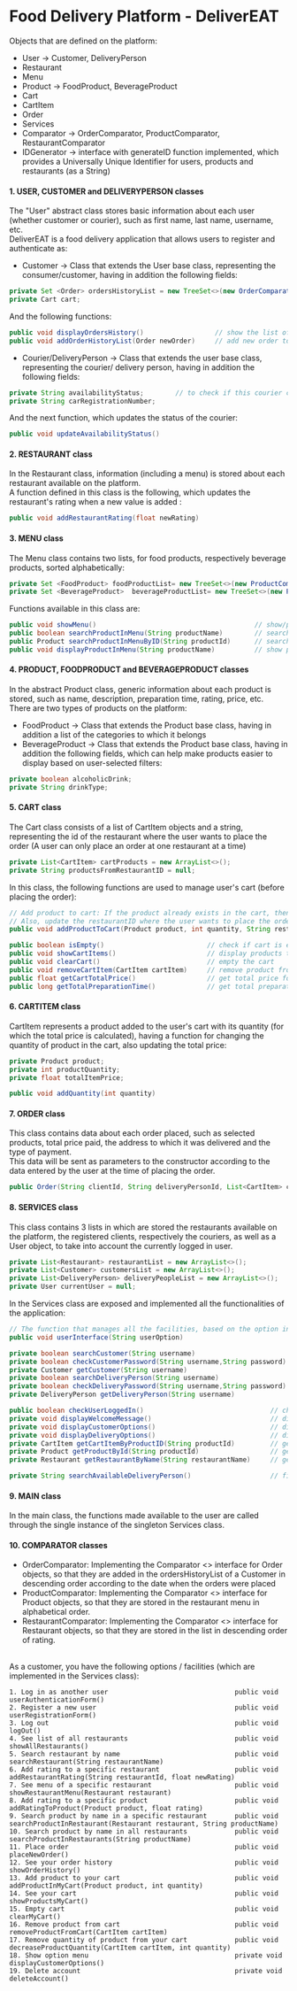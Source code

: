 # Food Delivery Platform - DeliverEAT

Objects that are defined on the platform:
- User -> Customer, DeliveryPerson
- Restaurant
- Menu
- Product -> FoodProduct, BeverageProduct
- Cart
- CartItem
- Order
- Services
- Comparator -> OrderComparator, ProductComparator, RestaurantComparator
- IDGenerator -> interface with generateID function implemented, which provides a Universally Unique Identifier for users, products and restaurants (as a String)


#### 1. USER, CUSTOMER and DELIVERYPERSON classes ####
The "User" abstract class stores basic information about each user (whether customer or courier), such as first name, last name, username, etc.\
DeliverEAT is a food delivery application that allows users to register and authenticate as:
- Customer -> Class that extends the User base class, representing the consumer/customer, having in addition the following fields:
```java
private Set <Order> ordersHistoryList = new TreeSet<>(new OrderComparator());
private Cart cart;
```
And the following functions:
```java
public void displayOrdersHistory()                  // show the list of all placed orders so far
public void addOrderHistoryList(Order newOrder)     // add new order to the list of placed orders
```

- Courier/DeliveryPerson -> Class that extends the user base class, representing the courier/ delivery person, having in addition the following fields:
```java
private String availabilityStatus;        // to check if this courier can take a new order or is in delivery
private String carRegistrationNumber;    
```
And the next function, which updates the status of the courier:
```java
public void updateAvailabilityStatus()
```


#### 2. RESTAURANT class ####
In the Restaurant class, information (including a menu) is stored about each restaurant available on the platform.\
A function defined in this class is the following, which updates the restaurant's rating when a new value is added :
```java
public void addRestaurantRating(float newRating)
```

#### 3. MENU class ####
The Menu class contains two lists, for food products, respectively beverage products, sorted alphabetically:
```java
private Set <FoodProduct> foodProductList= new TreeSet<>(new ProductComparator());
private Set <BeverageProduct>  beverageProductList= new TreeSet<>(new ProductComparator());
```
Functions available in this class are:
```java
public void showMenu()                                        // show/print/display the menu
public boolean searchProductInMenu(String productName)        // search a product in the menu by name
public Product searchProductInMenuByID(String productId)      // search a product in the menu by ID
public void displayProductInMenu(String productName)          // show product in the menu by name
```

#### 4. PRODUCT, FOODPRODUCT and BEVERAGEPRODUCT classes ####
In the abstract Product class, generic information about each product is stored, such as name, description, preparation time, rating, price, etc.\
There are two types of products on the platform:
- FoodProduct -> Class that extends the Product base class, having in addition a list of the categories to which it belongs
- BeverageProduct -> Class that extends the Product base class, having in addition the following fields, which can help make products easier to display based on user-selected filters:
```java
private boolean alcoholicDrink;
private String drinkType;
````



#### 5. CART class ####
The Cart class consists of a list of CartItem objects and a string, representing the id of the restaurant where the user wants to place the order (A user can only place an order at one restaurant at a time)
```java
private List<CartItem> cartProducts = new ArrayList<>();
private String productsFromRestaurantID = null;
```
In this class, the following functions are used to manage user's cart (before placing the order):
```java
// Add product to cart: If the product already exists in the cart, then only increase the quantity with the given number
// Also, update the restaurantID where the user wants to place the order
public void addProductToCart(Product product, int quantity, String restaurantId)

public boolean isEmpty()                          // check if cart is empty
public void showCartItems()                       // display products that are in the cart
public void clearCart()                           // empty the cart
public void removeCartItem(CartItem cartItem)     // remove product from cart
public float getCartTotalPrice()                  // get total price for the items in the cart
public long getTotalPreparationTime()             // get total preparation time for cart items (quantity does not matter)
```

#### 6. CARTITEM class ####
CartItem represents a product added to the user's cart with its quantity (for which the total price is calculated), having a function for changing the quantity of product in the cart, also updating the total price:
```java
private Product product;
private int productQuantity;
private float totalItemPrice;

public void addQuantity(int quantity)
```

 
#### 7. ORDER class ####
This class contains data about each order placed, such as selected products, total price paid, the address to which it was delivered and the type of payment.\
This data will be sent as parameters to the constructor according to the data entered by the user at the time of placing the order.
```java
public Order(String clientId, String deliveryPersonId, List<CartItem> cartProducts, Float totalPrice, String payment, String deliveryAddress, float preparationTime) 
```

#### 8. SERVICES class ####
This class contains 3 lists in which are stored the restaurants available on the platform, the registered clients, respectively the couriers, as well as a User object, to take into account the currently logged in user.
```java
private List<Restaurant> restaurantList = new ArrayList<>();
private List<Customer> customersList = new ArrayList<>();
private List<DeliveryPerson> deliveryPeopleList = new ArrayList<>();
private User currentUser = null;                                        // currentUser == null <-> there is no user logged in
```
In the Services class are exposed and implemented all the functionalities of the application:
```java
// The function that manages all the facilities, based on the option introduced by the user, together with other auxiliary functions, such as:
public void userInterface(String userOption)

private boolean searchCustomer(String username)                              // search customer in the list by username
private boolean checkCustomerPassword(String username,String password)       // check the correct password entered for the given customer
private Customer getCustomer(String username)                                // get the customer with the given username
private boolean searchDeliveryPerson(String username)                        // search delivery person in the list by username
private boolean checkDeliveryPassword(String username,String password)       // check the correct password entered for the given delivery person  
private DeliveryPerson getDeliveryPerson(String username)                    // get the delivery person with the given username

public boolean checkUserLoggedIn()                                // check if any user is logged in
private void displayWelcomeMessage()                              // display a message that the user receives the first time he enters the application
private void displayCustomerOptions()                             // display application functionalities for a customer
private void displayDeliveryOptions()                             // display application functionalities for a delivery person
private CartItem getCartItemByProductID(String productId)         // get the product with the given ID from the logged-in user's cart
private Product getProductById(String productId)                  // get the product with the given ID from all restaurants
private Restaurant getRestaurantByName(String restaurantName)     // get restaurant by name

private String searchAvailableDeliveryPerson()                    // find available delivery person
```



#### 9. MAIN class ####
In the main class, the functions made available to the user are called through the single instance of the singleton Services class.

#### 10. COMPARATOR classes ####
- OrderComparator: Implementing the Comparator <> interface for Order objects, so that they are added in the ordersHistoryList of a Customer in descending order according to the date when the orders were placed
- ProductComparator: Implementing the Comparator <> interface for Product objects, so that they are stored in the restaurant menu in alphabetical order.
- RestaurantComparator: Implementing the Comparator <> interface for Restaurant objects, so that they are stored in the list in descending order of rating.


\
As a customer, you have the following options / facilities (which are implemented in the Services class):
```
1. Log in as another user                                public void userAuthenticationForm()                 
2. Register a new user                                   public void userRegistrationForm()
3. Log out                                               public void logOut()
4. See list of all restaurants                           public void showAllRestaurants()
5. Search restaurant by name                             public void searchRestaurant(String restaurantName)
6. Add rating to a specific restaurant                   public void addRestaurantRating(String restaurantId, float newRating)
7. See menu of a specific restaurant                     public void showRestaurantMenu(Restaurant restaurant)
8. Add rating to a specific product                      public void addRatingToProduct(Product product, float rating)
9. Search product by name in a specific restaurant       public void searchProductInRestaurant(Restaurant restaurant, String productName)
10. Search product by name in all restaurants            public void searchProductInRestaurants(String productName)
11. Place order                                          public void placeNewOrder()
12. See your order history                               public void showOrderHistory()
13. Add product to your cart                             public void addProductInMyCart(Product product, int quantity)
14. See your cart                                        public void showProductsMyCart()
15. Empty cart                                           public void clearMyCart()
16. Remove product from cart                             public void removeProductFromCart(CartItem cartItem)
17. Remove quantity of product from your cart            public void decreaseProductQuantity(CartItem cartItem, int quantity)
18. Show option menu                                     private void displayCustomerOptions()
19. Delete account                                       private void deleteAccount()
```

